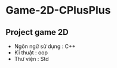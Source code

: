 # Game-2D-CPlusPlus
## Project game 2D 
  + Ngôn ngữ sử dụng : C++
  + Kĩ thuật : oop
  + Thư viện : Std
